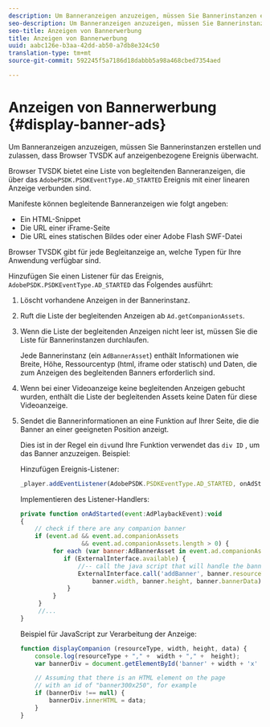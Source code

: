 ```yaml
---
description: Um Banneranzeigen anzuzeigen, müssen Sie Bannerinstanzen erstellen und zulassen, dass Browser TVSDK auf anzeigenbezogene Ereignis überwacht.
seo-description: Um Banneranzeigen anzuzeigen, müssen Sie Bannerinstanzen erstellen und zulassen, dass Browser TVSDK auf anzeigenbezogene Ereignis überwacht.
seo-title: Anzeigen von Bannerwerbung
title: Anzeigen von Bannerwerbung
uuid: aabc126e-b3aa-42dd-ab50-a7db8e324c50
translation-type: tm+mt
source-git-commit: 592245f5a7186d18dabbb5a98a468cbed7354aed

---
```



# Anzeigen von Bannerwerbung {#display-banner-ads}

Um Banneranzeigen anzuzeigen, müssen Sie Bannerinstanzen erstellen und zulassen, dass Browser TVSDK auf anzeigenbezogene Ereignis überwacht.

Browser TVSDK bietet eine Liste von begleitenden Banneranzeigen, die über das `AdobePSDK.PSDKEventType.AD_STARTED` Ereignis mit einer linearen Anzeige verbunden sind.

Manifeste können begleitende Banneranzeigen wie folgt angeben:

* Ein HTML-Snippet
* Die URL einer iFrame-Seite
* Die URL eines statischen Bildes oder einer Adobe Flash SWF-Datei

Browser TVSDK gibt für jede Begleitanzeige an, welche Typen für Ihre Anwendung verfügbar sind.

Hinzufügen Sie einen Listener für das Ereignis, `AdobePSDK.PSDKEventType.AD_STARTED` das Folgendes ausführt:
1. Löscht vorhandene Anzeigen in der Bannerinstanz.
1. Ruft die Liste der begleitenden Anzeigen ab `Ad.getCompanionAssets`.
1. Wenn die Liste der begleitenden Anzeigen nicht leer ist, müssen Sie die Liste für Bannerinstanzen durchlaufen.

   Jede Bannerinstanz (ein `AdBannerAsset`) enthält Informationen wie Breite, Höhe, Ressourcentyp (html, iframe oder statisch) und Daten, die zum Anzeigen des begleitenden Banners erforderlich sind.
1. Wenn bei einer Videoanzeige keine begleitenden Anzeigen gebucht wurden, enthält die Liste der begleitenden Assets keine Daten für diese Videoanzeige.
1. Sendet die Bannerinformationen an eine Funktion auf Ihrer Seite, die die Banner an einer geeigneten Position anzeigt.

   Dies ist in der Regel ein `div`und Ihre Funktion verwendet das `div ID` , um das Banner anzuzeigen. Beispiel:

   Hinzufügen Ereignis-Listener:

   ```js
   _player.addEventListener(AdobePSDK.PSDKEventType.AD_STARTED, onAdStarted);
   ```

   Implementieren des Listener-Handlers:

   ```js
   private function onAdStarted(event:AdPlaybackEvent):void 
   { 
       // check if there are any companion banner 
       if (event.ad && event.ad.companionAssets  
                    && event.ad.companionAssets.length > 0) { 
            for each (var banner:AdBannerAsset in event.ad.companionAssets) { 
               if (ExternalInterface.available) { 
                   //-- call the java script that will handle the banner display. 
                   ExternalInterface.call('addBanner', banner.resourceType,  
                       banner.width, banner.height, banner.bannerData); 
                } 
            } 
        }  
        //...        
   }
   ```

   Beispiel für JavaScript zur Verarbeitung der Anzeige:

   ```js
   function displayCompanion (resourceType, width, height, data) { 
       console.log(resourceType + "," +  width + "," +  height); 
       var bannerDiv = document.getElementById('banner' + width + 'x' + height);  
   
       // Assuming that there is an HTML element on the page  
       // with an id of "banner300x250", for example 
       if (bannerDiv !== null) { 
           bannerDiv.innerHTML = data; 
       } 
   }
   ```

